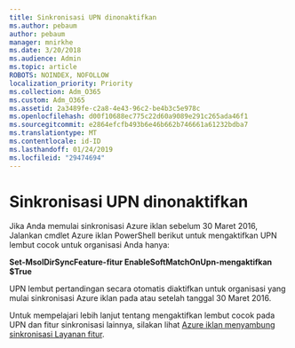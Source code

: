 ```yaml
---
title: Sinkronisasi UPN dinonaktifkan
ms.author: pebaum
author: pebaum
manager: mnirkhe
ms.date: 3/20/2018
ms.audience: Admin
ms.topic: article
ROBOTS: NOINDEX, NOFOLLOW
localization_priority: Priority
ms.collection: Adm_O365
ms.custom: Adm_O365
ms.assetid: 2a3489fe-c2a8-4e43-96c2-be4b3c5e978c
ms.openlocfilehash: d00f10688ec775c22d60a9089e291c265ada46f1
ms.sourcegitcommit: e2864efcfb493b6e46b662b746661a61232bdba7
ms.translationtype: MT
ms.contentlocale: id-ID
ms.lasthandoff: 01/24/2019
ms.locfileid: "29474694"
---
```

# <a name="upn-sync-disabled"></a>Sinkronisasi UPN dinonaktifkan

Jika Anda memulai sinkronisasi Azure iklan sebelum 30 Maret 2016, Jalankan cmdlet Azure iklan PowerShell berikut untuk mengaktifkan UPN lembut cocok untuk organisasi Anda hanya:
  
 **Set-MsolDirSyncFeature-fitur EnableSoftMatchOnUpn-mengaktifkan $True**
  
UPN lembut pertandingan secara otomatis diaktifkan untuk organisasi yang mulai sinkronisasi Azure iklan pada atau setelah tanggal 30 Maret 2016.
  
Untuk mempelajari lebih lanjut tentang mengaktifkan lembut cocok pada UPN dan fitur sinkronisasi lainnya, silakan lihat [Azure iklan menyambung sinkronisasi Layanan fitur](https://docs.microsoft.com/en-us/azure/active-directory/connect/active-directory-aadconnectsyncservice-features).
  

